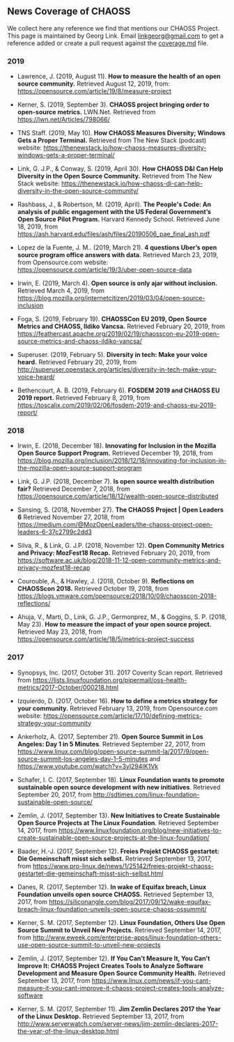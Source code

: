 ## News Coverage of CHAOSS

We collect here any reference we find that mentions our CHAOSS Project. This page is maintained by Georg Link. Email <linkgeorg@gmail.com> to get a reference added or create a pull request against the [coverage.md](https://github.com/chaoss/website/blob/master/About/Media/coverage.md) file.


### 2019


* Lawrence, J. (2019, August 11). **How to measure the health of an open source community.** Retrieved August 12, 2019, from: https://opensource.com/article/19/8/measure-project

* Kerner, S. (2019, September 3). **CHAOSS project bringing order to open-source metrics.** LWN.Net. Retrieved from https://lwn.net/Articles/798066/

* TNS Staff. (2019, May 10). **How CHAOSS Measures Diversity; Windows Gets a Proper Terminal.** Retrieved from The New Stack (podcast) website: https://thenewstack.io/how-chaoss-measures-diversity-windows-gets-a-proper-terminal/

* Link, G. J.P., & Conway, S. (2019, April 30). **How CHAOSS D&I Can Help Diversity in the Open Source Community.** Retrieved from The New Stack website: https://thenewstack.io/how-chaoss-di-can-help-diversity-in-the-open-source-community/

* Rashbass, J., & Robertson, M. (2019, April). **The People's Code: An analysis of public engagement with the US Federal Government’s Open Source Pilot Program.** Harvard Kennedy School. Retrieved June 18, 2019, from https://ash.harvard.edu/files/ash/files/20190506_pae_final_ash.pdf 

* Lopez de la Fuente, J. M.. (2019, March 21). **4 questions Uber’s open source program office answers with data.** Retrieved March 23, 2019, from Opensource.com website: https://opensource.com/article/19/3/uber-open-source-data

* Irwin, E. (2019, March 4). **Open source is only ajar without inclusion.** Retrieved March 4, 2019, from https://blog.mozilla.org/internetcitizen/2019/03/04/open-source-inclusion

* Foga, S. (2019, February 19). **CHAOSSCon EU 2019, Open Source Metrics and CHAOSS, Ildiko Vancsa.** Retrieved February 20, 2019, from https://feathercast.apache.org/2019/02/19/chaosscon-eu-2019-open-source-metrics-and-chaoss-ildiko-vancsa/

* Superuser. (2019, February 5). **Diversity in tech: Make your voice heard.** Retrieved February 20, 2019, from http://superuser.openstack.org/articles/diversity-in-tech-make-your-voice-heard/

* Bethencourt, A. B. (2019, February 6). **FOSDEM 2019 and CHAOSS EU 2019 report.** Retrieved February 8, 2019, from https://toscalix.com/2019/02/06/fosdem-2019-and-chaoss-eu-2019-report/


### 2018

* Irwin, E. (2018, December 18). **Innovating for Inclusion in the Mozilla Open Source Support Program.** Retrieved December 19, 2018, from https://blog.mozilla.org/inclusion/2018/12/18/innovating-for-inclusion-in-the-mozilla-open-source-support-program

* Link, G. J.P. (2018, December 7). **Is open source wealth distribution fair?** Retrieved December 7, 2018, from https://opensource.com/article/18/12/wealth-open-source-distributed

* Sansing, S. (2018, November 27). **The CHAOSS Project | Open Leaders 6** Retrieved November 27, 2018, from https://medium.com/@MozOpenLeaders/the-chaoss-project-open-leaders-6-37c2799c2dd3

* Silva, R., & Link, G. J.P. (2018, November 12). **Open Community Metrics and Privacy: MozFest18 Recap.** Retrieved February 20, 2019, from https://software.ac.uk/blog/2018-11-12-open-community-metrics-and-privacy-mozfest18-recap

* Courouble, A., & Hawley, J. (2018, October 9). **Reflections on CHAOSScon 2018.** Retrieved October 19, 2018, from https://blogs.vmware.com/opensource/2018/10/09/chaosscon-2018-reflections/

* Ahuja, V., Marti, D., Link, G. J.P., Germonprez, M., & Goggins, S. P. (2018, May 23). **How to measure the impact of your open source project.** Retrieved May 23, 2018, from https://opensource.com/article/18/5/metrics-project-success

### 2017

* Synopsys, Inc. (2017, October 31). 2017 Coverity Scan report. Retrieved from https://lists.linuxfoundation.org/pipermail/oss-health-metrics/2017-October/000218.html

* Izquierdo, D. (2017, October 16). **How to define a metrics strategy for your community.** Retrieved February 13, 2019, from Opensource.com website: https://opensource.com/article/17/10/defining-metrics-strategy-your-community

* Ankerholz, A. (2017, September 21). **Open Source Summit in Los Angeles: Day 1 in 5 Minutes**. Retrieved September 22, 2017, from https://www.linux.com/blog/open-source-summit-la/2017/9/open-source-summit-los-angeles-day-1-5-minutes and https://www.youtube.com/watch?v=3yl294IK1Vk

* Schafer, I. C. (2017, September 18). **Linux Foundation wants to promote sustainable open source development with new initiatives**. Retrieved September 20, 2017, from http://sdtimes.com/linux-foundation-sustainable-open-source/

* Zemlin, J. (2017, September 13). **New Initiatives to Create Sustainable Open Source Projects at The Linux Foundation**. Retrieved September 14, 2017, from https://www.linuxfoundation.org/blog/new-initiatives-to-create-sustainable-open-source-projects-at-the-linux-foundation/

* Baader, H.-J. (2017, September 12). **Freies Projekt CHAOSS gestartet: Die Gemeinschaft misst sich selbst.** Retrieved September 13, 2017, from https://www.pro-linux.de/news/1/25142/freies-projekt-chaoss-gestartet-die-gemeinschaft-misst-sich-selbst.html

* Danes, R. (2017, September 12). **In wake of Equifax breach, Linux Foundation unveils open source CHAOSS.** Retrieved September 13, 2017, from https://siliconangle.com/blog/2017/09/12/wake-equifax-breach-linux-foundation-unveils-open-source-chaoss-ossummit/

* Kerner, S. M. (2017, September 12). **Linux Foundation, Others Use Open Source Summit to Unveil New Projects.** Retrieved September 14, 2017, from http://www.eweek.com/enterprise-apps/linux-foundation-others-use-open-source-summit-to-unveil-new-projects

* Zemlin, J. (2017, September 12). **If You Can’t Measure It, You Can’t Improve It: CHAOSS Project Creates Tools to Analyze Software Development and Measure Open Source Community Health.** Retrieved September 13, 2017, from https://www.linux.com/news/if-you-cant-measure-it-you-cant-improve-it-chaoss-project-creates-tools-analyze-software

* Kerner, S. M. (2017, September 11). **Jim Zemlin Declares 2017 the Year of the Linux Desktop.** Retrieved September 13, 2017, from http://www.serverwatch.com/server-news/jim-zemlin-declares-2017-the-year-of-the-linux-desktop.html
